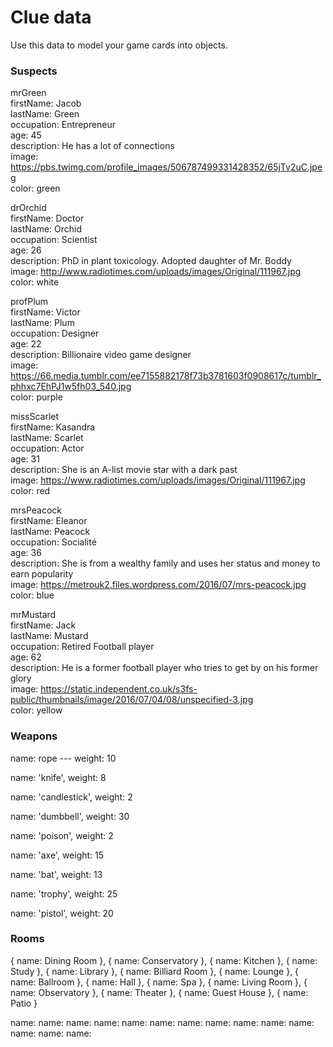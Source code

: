 # Clue data

Use this data to model your game cards into objects.

### Suspects

mrGreen <br>
firstName: Jacob <br>
lastName: Green<br>
occupation: Entrepreneur<br>
age: 45 <br>
description: He has a lot of connections<br>
image: https://pbs.twimg.com/profile_images/506787499331428352/65jTv2uC.jpeg <br>
color: green <br>

drOrchid<br>
firstName: Doctor<br>
lastName: Orchid<br>
occupation: Scientist<br>
age: 26<br>
description: PhD in plant toxicology. Adopted daughter of Mr. Boddy<br>
image: http://www.radiotimes.com/uploads/images/Original/111967.jpg<br>
color: white<br>

profPlum<br>
firstName: Victor<br>
lastName: Plum<br>
occupation: Designer<br>
age: 22<br>
description: Billionaire video game designer<br>
image: https://66.media.tumblr.com/ee7155882178f73b3781603f0908617c/tumblr_phhxc7EhPJ1w5fh03_540.jpg <br>
color: purple<br>

missScarlet<br>
firstName: Kasandra<br>
lastName: Scarlet<br>
occupation: Actor<br>
age: 31<br>
description: She is an A-list movie star with a dark past<br>
image: https://www.radiotimes.com/uploads/images/Original/111967.jpg<br>
color: red<br>

mrsPeacock<br>
firstName: Eleanor<br>
lastName: Peacock<br>
occupation: Socialité<br>
age: 36<br>
description: She is from a wealthy family and uses her status and money to earn popularity<br>
image: https://metrouk2.files.wordpress.com/2016/07/mrs-peacock.jpg<br>
color: blue<br>

mrMustard<br>
firstName: Jack<br>
lastName: Mustard<br>
occupation: Retired Football player<br>
age: 62<br>
description: He is a former football player who tries to get by on his former glory<br>
image: https://static.independent.co.uk/s3fs-public/thumbnails/image/2016/07/04/08/unspecified-3.jpg<br>
color: yellow<br>

### Weapons

name: rope --- weight: 10<br>

name: 'knife',
weight: 8


name: 'candlestick',
weight: 2

name: 'dumbbell',
weight: 30

name: 'poison',
weight: 2

name: 'axe',
weight: 15

name: 'bat',
weight: 13

name: 'trophy',
weight: 25

name: 'pistol',
weight: 20


### Rooms
{
  name: Dining Room
},
{
  name: Conservatory
},
{
  name: Kitchen
},
{
  name: Study
},
{
  name: Library
},
{
  name: Billiard Room
},
{
  name: Lounge
},
{
  name: Ballroom
},
{
  name: Hall
},
{
  name: Spa
},
{
  name: Living Room
},
{
  name: Observatory
},
{
  name: Theater
},
{
  name: Guest House
},
{
  name: Patio
}

name: 
name: 
name: 
name: 
name: 
name: 
name: 
name: 
name: 
name: 
name: 
name: 
name: 
name: 